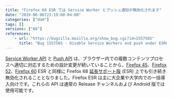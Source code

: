 ```yaml
---
title: "Firefox 68 ESR では Service Worker とプッシュ通知が無効化されます"
date: "2019-06-06T23:19:00-04:00"
categories: ["dom"]
tags: []
versions: ["68"]
references:
    - url: "https://bugzilla.mozilla.org/show_bug.cgi?id=1557565"
      title: "Bug 1557565 - Disable Service Workers and push under ESR68 but not under Fennec"
---
```

[Service Worker API](https://developer.mozilla.org/docs/Web/API/Service_Worker_API) と [Push API](https://developer.mozilla.org/docs/Web/API/Push_API) は、ブラウザー内での複数コンテンツプロセスへ適切に対応するための設計変更が続いていることから、[Firefox 45](https://www.fxsitecompat.com/ja/docs/2016/service-workers-have-been-disabled-in-firefox-45-esr/)、[Firefox 52](https://www.fxsitecompat.com/ja/docs/2017/service-workers-and-push-notifications-are-disabled-on-firefox-52-esr/)、[Firefox 60](https://www.fxsitecompat.com/ja/docs/2018/service-workers-and-push-notifications-are-disabled-on-firefox-60-esr/) ESR と同様に Firefox 68 [延長サポート版](https://www.mozilla.org/firefox/organizations/) (ESR) 上でも引き続き無効化されることとなりました。Firefox ESR は主に大企業や大学内での一括導入向けです。これらの API は通常の Release チャンネルおよび Android 版では使用可能です。
